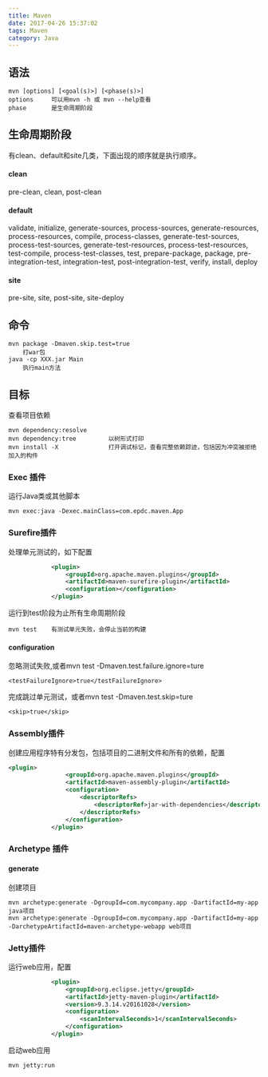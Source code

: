 ```yaml
---
title: Maven
date: 2017-04-26 15:37:02
tags: Maven
category: Java
---
```

语法
---
	mvn [options] [<goal(s)>] [<phase(s)>]
	options 	可以用mvn -h 或 mvn --help查看
	phase		是生命周期阶段

生命周期阶段
---
有clean、default和site几类，下面出现的顺序就是执行顺序。
#### clean
pre-clean, clean, post-clean
#### default
validate, initialize, generate-sources, process-sources, generate-resources, process-resources, compile, process-classes, generate-test-sources, process-test-sources, generate-test-resources, process-test-resources, test-compile, process-test-classes, test, prepare-package, package, pre-integration-test, integration-test, post-integration-test, verify, install, deploy
#### site
pre-site, site, post-site, site-deploy
	

命令
---
	mvn package -Dmaven.skip.test=true 
		打war包
	java -cp XXX.jar Main
		执行main方法

目标
---
查看项目依赖

	mvn dependency:resolve
	mvn dependency:tree			以树形式打印
	mvn install -X				打开调试标记，查看完整依赖踪迹，包括因为冲突被拒绝加入的构件
### Exec 插件
运行Java类或其他脚本
	
	mvn exec:java -Dexec.mainClass=com.epdc.maven.App
### Surefire插件
处理单元测试的，如下配置
``` xml
			<plugin>
                <groupId>org.apache.maven.plugins</groupId>
                <artifactId>maven-surefire-plugin</artifactId>
                <configuration></configuration>
            </plugin>
```
运行到test阶段为止所有生命周期阶段

	mvn test	有测试单元失败，会停止当前的构建
#### configuration

忽略测试失败,或者mvn test -Dmaven.test.failure.ignore=ture
	
	<testFailureIgnore>true</testFailureIgnore>
完成跳过单元测试，或者mvn test -Dmaven.test.skip=ture
	
	<skip>true</skip>

### Assembly插件
创建应用程序特有分发包，包括项目的二进制文件和所有的依赖，配置
``` xml
<plugin>
                <groupId>org.apache.maven.plugins</groupId>
                <artifactId>maven-assembly-plugin</artifactId>
                <configuration>
                    <descriptorRefs>
                        <descriptorRef>jar-with-dependencies</descriptorRef>
                    </descriptorRefs>
                </configuration>
            </plugin>
```
### Archetype 插件
#### generate
创建项目
	
	mvn archetype:generate -DgroupId=com.mycompany.app -DartifactId=my-app	java项目
	mvn archetype:generate -DgroupId=com.mycompany.app -DartifactId=my-app -DarchetypeArtifactId=maven-archetype-webapp	web项目
		
### Jetty插件
运行web应用，配置
``` xml
			<plugin>
                <groupId>org.eclipse.jetty</groupId>
                <artifactId>jetty-maven-plugin</artifactId>
                <version>9.3.14.v20161028</version>
                <configuration>
                    <scanIntervalSeconds>1</scanIntervalSeconds>
                </configuration>
            </plugin>
```
启动web应用
	
	mvn jetty:run